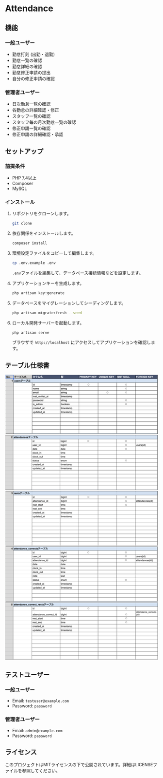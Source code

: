 # Attendance
## 機能

### 一般ユーザー

- 勤怠打刻 (出勤・退勤)
- 勤怠一覧の確認
- 勤怠詳細の確認
- 勤怠修正申請の提出
- 自分の修正申請の確認

### 管理者ユーザー

- 日次勤怠一覧の確認
- 各勤怠の詳細確認・修正
- スタッフ一覧の確認
- スタッフ毎の月次勤怠一覧の確認
- 修正申請一覧の確認
- 修正申請の詳細確認・承認

## セットアップ

### 前提条件

- PHP 7.4以上
- Composer
- MySQL

### インストール

1. リポジトリをクローンします。

    ```sh
    git clone

    ```

2. 依存関係をインストールします。

    ```sh
    composer install
    ```

3. 環境設定ファイルをコピーして編集します。

    ```sh
    cp .env.example .env
    ```

    `.env`ファイルを編集して、データベース接続情報などを設定します。

4. アプリケーションキーを生成します。

    ```sh
    php artisan key:generate
    ```

5. データベースをマイグレーションしてシーディングします。

    ```sh
    php artisan migrate:fresh --seed
    ```

6. ローカル開発サーバーを起動します。

    ```sh
    php artisan serve
    ```

    ブラウザで `http://localhost` にアクセスしてアプリケーションを確認します。

## テーブル仕様書
![users_table](./docs/users.png)
![attendances](./docs/attendances.png)
![rests](./docs/rests.png)
![attendance_corrects](./docs/attendance_corrects.png)
![attendance_correct_rests](./docs/attendance_correct_rests.png)
## テストユーザー

### 一般ユーザー

- Email: `testuser@example.com`
- Password: `password`

### 管理者ユーザー

- Email: `admin@example.com`
- Password: `password`

## ライセンス

このプロジェクトはMITライセンスの下で公開されています。詳細はLICENSEファイルを参照してください。
